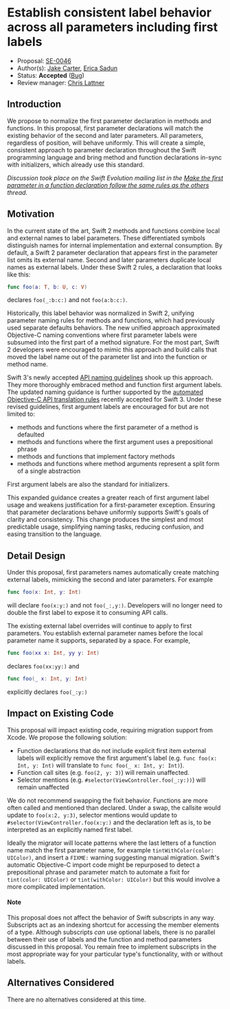 # Establish consistent label behavior across all parameters including first labels

* Proposal: [SE-0046](https://github.com/apple/swift-evolution/blob/master/proposals/0046-first-label.md)
* Author(s): [Jake Carter](https://github.com/JakeCarter), [Erica Sadun](http://github.com/erica)
* Status: **Accepted** ([Bug](https://bugs.swift.org/browse/SR-961))
* Review manager: [Chris Lattner](https://github.com/lattner)

## Introduction
We propose to normalize the first parameter declaration in methods 
and functions. In this proposal, first parameter declarations will match
the existing behavior of the second and later parameters.
All parameters, regardless of position, will behave
uniformly. This will create a simple, consistent approach to parameter
declaration throughout the Swift programming language and bring 
method and function declarations in-sync with initializers, which
already use this standard.

*Discussion took place on the Swift Evolution mailing list in the [Make the first parameter in a function declaration follow the same rules as the others](http://article.gmane.org/gmane.comp.lang.swift.evolution/9029) thread.*

## Motivation
In the current state of the art, Swift 2 methods and functions combine local and external names to
label parameters. These differentiated symbols distinguish names for internal implementation and 
external consumption. By default, 
a Swift 2 parameter declaration that appears first in the parameter list
omits its external name. Second and later parameters
duplicate local names as external labels. Under these Swift 2 rules, a declaration that looks like this:

```swift
func foo(a: T, b: U, c: V)
```
declares `foo(_:b:c:)` and not `foo(a:b:c:)`.

Historically, this label behavior was normalized in Swift 2, unifying parameter naming rules for
methods and functions, which had previously used separate defaults behaviors. 
The new unified approach approximated Objective-C naming conventions where 
first parameter labels were subsumed into the first part of a method signature.
For the most part, Swift 2 developers were encouraged to mimic this approach and build calls
that moved the label name out of the parameter list and into the function or method name.

Swift 3's newly accepted [API naming guidelines](https://swift.org/documentation/api-design-guidelines/) 
shook up this approach. They more thoroughly embraced method and function first argument labels.  The updated naming guidance is further supported by the [automated Objective-C API translation rules](https://github.com/apple/swift-evolution/blob/master/proposals/0005-objective-c-name-translation.md)
recently accepted for Swift 3. Under these revised guidelines, first argument labels are encouraged for 
but are not limited to:

* methods and functions where the first parameter of a method is defaulted
* methods and functions where the first argument uses a prepositional phrase
* methods and functions that implement factory methods
* methods and functions where method arguments represent a split form of a single abstraction

First argument labels are also the standard for initializers.
 
This expanded guidance creates a greater reach of first argument label usage and
weakens justification for a first-parameter exception. 
Ensuring that parameter declarations behave uniformly supports Swift's goals
of clarity and consistency. This change produces the simplest and most predictable usage,
simplifying naming tasks, reducing confusion, and easing transition to the language.

## Detail Design

Under this proposal, first parameters names automatically create 
matching external labels, mimicking the second and later parameters. For example

```swift
func foo(x: Int, y: Int) 
```

will declare `foo(x:y:)` and not `foo(_:,y:)`. Developers will no longer need to
double the first label to expose it to consuming API calls.

The existing external label overrides will continue to
apply to first parameters. You establish
external parameter names before the local parameter name it
supports, separated by a space. For example,

```swift
func foo(xx x: Int, yy y: Int)
```

declares `foo(xx:yy:)` and 

```swift
func foo(_ x: Int, y: Int)
```

explicitly declares `foo(_:y:)`

## Impact on Existing Code

This proposal will impact existing code, requiring migration support from Xcode. We propose the following solution:

* Function declarations that do not include explicit first item external labels will explicitly remove the first argument's label (e.g. `func foo(x: Int, y: Int)` will translate to `func foo(_ x: Int, y: Int)`).
* Function call sites (e.g. `foo(2, y: 3)`) will remain unaffected.
* Selector mentions (e.g. `#selector(ViewController.foo(_:y:))`) will remain unaffected
 
We do not recommend swapping the fixit behavior. Functions are more often called and mentioned than declared. Under a swap, the callsite would update to `foo(x:2, y:3)`, selector mentions would update to `#selector(ViewController.foo(x:y:)`  and the declaration left as is, to be interpreted as an explicitly named first label.

Ideally the migrator will locate patterns where the last letters of a function name match the first parameter name, for example `tintWithColor(color: UIColor)`, and insert a `FIXME:` warning suggesting manual migration. Swift's automatic Objective-C import code might be repurposed to detect a prepositional phrase and parameter match to automate a fixit for `tint(color: UIColor)` or `tint(withColor: UIColor)` but this would involve a more complicated implementation.

#### Note

This proposal does not affect the behavior of Swift subscripts in any way.  Subscripts act
as an indexing shortcut for accessing the member elements of a type. Although subscripts
*can* use optional labels, there is no parallel between their use of labels and the function
and method parameters discussed in this proposal. You remain free to implement 
subscripts in the most appropriate way for your particular type's functionality,
with or without labels.

## Alternatives Considered

There are no alternatives considered at this time.
